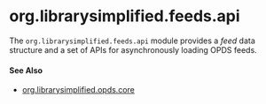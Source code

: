 org.librarysimplified.feeds.api
===

The `org.librarysimplified.feeds.api` module provides a _feed_ 
data structure and a set of APIs for asynchronously loading OPDS feeds.

#### See Also

* [org.librarysimplified.opds.core](../simplified-opds-core/README.md)
